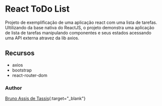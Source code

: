 # React ToDo List
Projeto de exemplificação de uma aplicação react com uma lista de tarefas.
Ultilizando da base nativa do ReactJS, o projeto demonstra uma aplicação de lista de tarefas manipulando componentes e seus estados acessando uma API externa atravez da lib axios.

## Recursos
- axios
- bootstrap
- react-router-dom

### Author
[Bruno Assis de Tassis](https://www.linkedin.com/in/bruno-assis-de-tassis-93b7a450/){:target="_blank"}
